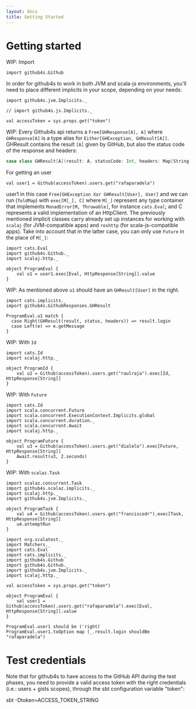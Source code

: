 ```yaml
---
layout: docs
title: Getting Started
---
```


# Getting started

WIP: Import

```tut:silent
import github4s.Github
```

In order for github4s to work in both JVM and scala-js environments, you'll need to place different implicits in your scope, depending on your needs:

```tut:silent
import github4s.jvm.Implicits._
```

```tut:silent
// import github4s.js.Implicits._
```

```tut:invisible
val accessToken = sys.props.get("token")
```

WIP: Every Github4s api returns a `Free[GHResponse[A], A]` where `GHResponse[A]` is a type alias for `Either[GHException, GHResult[A]]`. GHResult contains the result `[A]` given by GitHub, but also the status code of the response and headers:

```scala
case class GHResult[A](result: A, statusCode: Int, headers: Map[String, IndexedSeq[String]])
```

For getting an user

```tut:silent
val user1 = Github(accessToken).users.get("rafaparadela")
```

user1 in this case `Free[GHException Xor GHResult[User], User]` and we can run (`foldMap`) with `exec[M[_], C]` where `M[_]` represent any type container that implements `MonadError[M, Throwable]`, for instance `cats.Eval`; and C represents a valid implementation of an HttpClient. The previously mentioned implicit classes carry already set up instances for working with `scalaj` (for JVM-compatible apps) and `roshttp` (for scala-js-compatible apps). Take into account that in the latter case, you can only use `Future` in the place of `M[_]`:

```tut:silent
import cats.Eval
import github4s.Github._
import scalaj.http._

object ProgramEval {
    val u1 = user1.exec[Eval, HttpResponse[String]].value
}

```

WIP: As mentioned above `u1` should have an `GHResult[User]` in the right.

```tut:invisible
import cats.implicits._
import github4s.GithubResponses.GHResult
```

```tut:book
ProgramEval.u1 match {
  case Right(GHResult(result, status, headers)) => result.login
  case Left(e) => e.getMessage
}
```

WIP:  With `Id`

```tut:silent
import cats.Id
import scalaj.http._

object ProgramId {
    val u2 = Github(accessToken).users.get("raulraja").exec[Id, HttpResponse[String]]
}
```

WIP: With `Future`

```tut:silent
import cats.Id
import scala.concurrent.Future
import scala.concurrent.ExecutionContext.Implicits.global
import scala.concurrent.duration._
import scala.concurrent.Await
import scalaj.http._

object ProgramFuture {
    val u3 = Github(accessToken).users.get("dialelo").exec[Future, HttpResponse[String]]
    Await.result(u3, 2.seconds)
}
```

WIP: With `scalaz.Task`

```tut:silent
import scalaz.concurrent.Task
import github4s.scalaz.implicits._
import scalaj.http._
import github4s.jvm.Implicits._

object ProgramTask {
    val u4 = Github(accessToken).users.get("franciscodr").exec[Task, HttpResponse[String]]
    u4.attemptRun
}
```

```tut:invisible
import org.scalatest._
import Matchers._
import cats.Eval
import cats.implicits._
import github4s.Github
import github4s.Github._
import github4s.jvm.Implicits._
import scalaj.http._

val accessToken = sys.props.get("token")
```

```tut:book
object ProgramEval {
    val user1 = Github(accessToken).users.get("rafaparadela").exec[Eval, HttpResponse[String]].value
}

ProgramEval.user1 should be ('right)
ProgramEval.user1.toOption map (_.result.login shouldBe "rafaparadela")
```

# Test credentials

Note that for github4s to have access to the GitHub API during the test phases, you need to provide a valid access token with the right credentials (i.e.: users + gists scopes), through the sbt configuration variable "token":

sbt -Dtoken=ACCESS_TOKEN_STRING
```